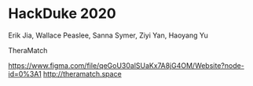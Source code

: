 # HackDuke 2020

Erik Jia, Wallace Peaslee, Sanna Symer, Ziyi Yan, Haoyang Yu

TheraMatch

https://www.figma.com/file/qeGoU30alSUaKx7A8jG4OM/Website?node-id=0%3A1
http://theramatch.space
